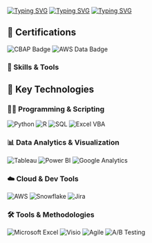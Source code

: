 [![Typing SVG](https://readme-typing-svg.demolab.com?font=Fira+Code&pause=1000&color=747474&background=07030200&width=435&lines=Hello!+My+Name+is+Manan+Upadhyay)](https://git.io/typing-svg)
[![Typing SVG](https://readme-typing-svg.demolab.com?font=Fira+Code&weight=500&pause=100000000&color=2B6774&background=07030200&repeat=false&width=435&lines=4%2B+Years+of+Experience+in+;Business%2FData%2FOperations+Analytics)](https://git.io/typing-svg)
[![Typing SVG](https://readme-typing-svg.demolab.com?font=Fira+Code&weight=500&pause=100000000&color=2B6774&background=07030200&repeat=false&width=435&lines=Business%2FData%2FOperations+Analytics)](https://git.io/typing-svg)
## 🏅 Certifications

<p align="left">
  <img src="https://img.shields.io/badge/CBAP-Certified%20Business%20Analysis%20Professional-orange?style=for-the-badge&logo=iiba&logoColor=white" alt="CBAP Badge" />
  <img src="https://img.shields.io/badge/AWS%20Certified-Data%20Analytics%20Associate-232F3E?style=for-the-badge&logo=amazon-aws&logoColor=white" alt="AWS Data Badge" />
</p>

### 🧰 Skills & Tools

## 🧠 Key Technologies

### 👨‍💻 Programming & Scripting
![Python](https://img.shields.io/badge/Python-3776AB?style=for-the-badge&logo=python&logoColor=white)
![R](https://img.shields.io/badge/R-276DC3?style=for-the-badge&logo=r&logoColor=white)
![SQL](https://img.shields.io/badge/SQL-025E8C?style=for-the-badge&logo=postgresql&logoColor=white)
![Excel VBA](https://img.shields.io/badge/Excel-VBA-217346?style=for-the-badge&logo=microsoft-excel&logoColor=white)

### 📊 Data Analytics & Visualization
![Tableau](https://img.shields.io/badge/Tableau-E97627?style=for-the-badge&logo=tableau&logoColor=white)
![Power BI](https://img.shields.io/badge/PowerBI-F2C811?style=for-the-badge&logo=powerbi&logoColor=black)
![Google Analytics](https://img.shields.io/badge/Google_Analytics-E37400?style=for-the-badge&logo=google-analytics&logoColor=white)

### ☁️ Cloud & Dev Tools
![AWS](https://img.shields.io/badge/AWS-232F3E?style=for-the-badge&logo=amazon-aws&logoColor=white)
![Snowflake](https://img.shields.io/badge/Snowflake-29B5E8?style=for-the-badge&logo=snowflake&logoColor=white)
![Jira](https://img.shields.io/badge/Jira-0052CC?style=for-the-badge&logo=jira&logoColor=white)

### 🛠️ Tools & Methodologies
![Microsoft Excel](https://img.shields.io/badge/Excel-217346?style=for-the-badge&logo=microsoft-excel&logoColor=white)
![Visio](https://img.shields.io/badge/Microsoft_Visio-3955A3?style=for-the-badge&logo=microsoft&logoColor=white)
![Agile](https://img.shields.io/badge/Agile-000000?style=for-the-badge&logo=agile&logoColor=white)
![A/B Testing](https://img.shields.io/badge/A%2FB%20Testing-000000?style=for-the-badge&logo=data&logoColor=white)
